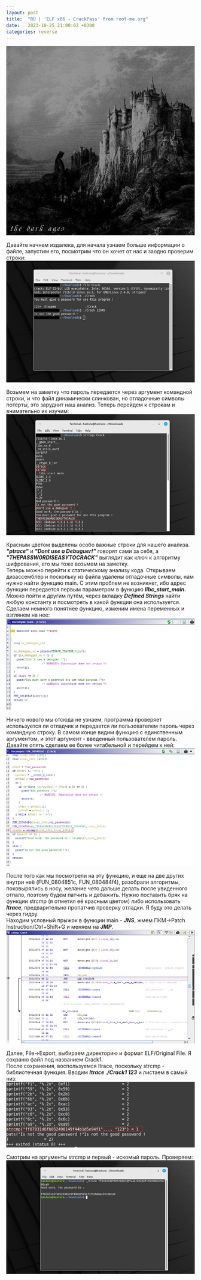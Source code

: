 ```yaml
---
layout: post
title:  "RU | 'ELF x86 - CrackPass' from root-me.org"
date:   2023-10-25 21:00:02 +0300
categories: reverse
---
```

![First](/assets/crackpass0.jpg)

Давайте начнем издалека, для начала узнаем больше информации о файле, запустим его, посмотрим что он хочет от нас и заодно проверим строки:
![Second](/assets/crackpass1.jpg)

Возьмем на заметку что пароль передается через аргумент командной строки, и что файл динамически слинкован, но отладочные символы потёрты, это заруднит наш анализ. Теперь перейдем к строкам и внимательно их изучим:
![Third](/assets/crackpass2.jpg)

Красным цветом выделены особо важные строки для нашего анализа. ***"ptrace"*** и ***"Dont use a Debuguer!"*** говорят сами за себя, а ***"THEPASSW0RDISEASYTOCRACK"*** выглядит как ключ к алгоритму шифрования, его мы тоже возьмем на заметку.  
Теперь можно перейти к статическому анализу кода. Открываем дизассемблер и поскольку из файла удалены отладочные символы, нам нужно найти функцию main. С этим проблем не возникнет, ибо адрес функции передается первым параметром в функцию ***libc_start_main.*** Можно пойти и другим путём, через вкладку ***Defined Strings*** найти любую константу и посмотреть в какой функции она используется. Сделаем немного понятнее функцию, изменим имена переменных и взглянем на нее:
![Four](/assets/crackpass3.jpg)

Ничего нового мы отсюда не узнаем, программа проверяет используется ли отладчик и передается ли пользователем пароль через командную строку. В самом конце видим функцию с единственным аргументом, и этот аргумент - введенный пользователем пароль. Давайте опять сделаем ее более читабельной и перейдем к ней:
![Five](/assets/crackpass4.jpg)

После того как мы посмотрели на эту функцию, и еще на две других внутри неё (FUN_0804851c, FUN_080484f4), разобрали алгоритмы, поковырялись в носу, желание чето дальше делать после увиденного отпало, поэтому будем патчить и дебажить. Нужно поставить бряк на функции strcmp (я отметил её красным цветом) либо использовать ***ltrace***, предварительно пропатчив проверку отладки. Я буду это делать через гидру.  
Находим условный прыжок в функции main - ***JNS***, жмем ПКМ->Patch Instruction/Ctrl+Shift+G и меняем на ***JMP***.
![Six](/assets/crackpass5.jpg)

Далее, File->Export, выбираем директорию и формат ELF/Original File. Я сохраню файл под названием Crack1.  
После сохранения, воспользуемся ltrace, поскольку strcmp - библиотечная функция. Вводим ***ltrace ./Crack1 123***
и листаем в самый низ:
![Seven](/assets/crackpass6.jpg)

Смотрим на аргументы strcmp и первый - искомый пароль. Проверяем:
![E](/assets/crackpass8.jpg)
